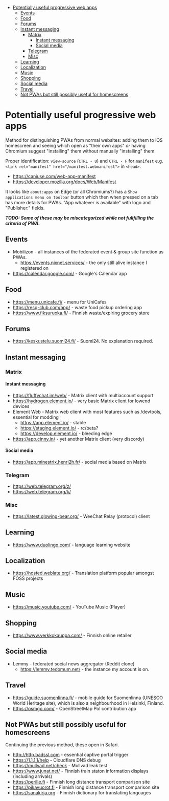 <!-- START doctoc generated TOC please keep comment here to allow auto update -->
<!-- DON'T EDIT THIS SECTION, INSTEAD RE-RUN doctoc TO UPDATE -->

- [Potentially useful progressive web apps](#potentially-useful-progressive-web-apps)
  - [Events](#events)
  - [Food](#food)
  - [Forums](#forums)
  - [Instant messaging](#instant-messaging)
    - [Matrix](#matrix)
      - [Instant messaging](#instant-messaging-1)
      - [Social media](#social-media)
    - [Telegram](#telegram)
    - [Misc](#misc)
  - [Learning](#learning)
  - [Localization](#localization)
  - [Music](#music)
  - [Shopping](#shopping)
  - [Social media](#social-media-1)
  - [Travel](#travel)
  - [Not PWAs but still possibly useful for homescreens](#not-pwas-but-still-possibly-useful-for-homescreens)

<!-- END doctoc generated TOC please keep comment here to allow auto update -->

# Potentially useful progressive web apps

Method for distinguishing PWAs from normal websites: adding them to
iOS homescreen and seeing which open as "their own apps" _or_ having
Chromium suggest "installing" them without manually "installing" them.

Proper identification: `view-source` (`CTRL - U`) and `CTRL - F` for
`manifest` e.g. `<link rel="manifest" href="/manifest.webmanifest">` in `<head>`.

- https://caniuse.com/web-app-manifest
- https://developer.mozilla.org/docs/Web/Manifest

It looks like `about:apps` on Edge (or all Chromiums?) has a
`Show applications menu on toolbar` button which then when pressed on a tab
has more details for PWAs. "App whatever is available" with logo and "Publisher:"
fields.

**_TODO: Some of these may be miscategorized while not fullfilling the criteria of PWA._**

## Events

- Mobilizon - all instances of the federated event & group site function as
  PWAs.
  - https://events.nixnet.services/ - the only still alive instance I registered on
- https://calendar.google.com/ - Google's Calendar app

## Food

- https://menu.unicafe.fi/ - menu for UniCafes
- https://resq-club.com/app/ - waste food pickup ordering app
- https://www.fiksuruoka.fi/ - Finnish waste/expiring grocery store

## Forums

- https://keskustelu.suomi24.fi/ - Suomi24. No explanation required.

## Instant messaging

### Matrix

#### Instant messaging

- https://fluffychat.im/web/ - Matrix client with multiaccount support
- https://hydrogen.element.io/ - very basic Matrix client for lowend devices
- Element Web - Matrix web client with most features such as /devtools, essential for modding
  - https://app.element.io/ - stable
  - https://staging.element.io/ - rc/beta?
  - https://develop.element.io/ - bleeding edge
- https://app.cinny.in/ - yet another Matrix client (very discordy)

#### Social media

- https://app.minestrix.henri2h.fr/ - social media based on Matrix

### Telegram

- https://web.telegram.org/z/
- https://web.telegram.org/k/

### Misc

- https://latest.glowing-bear.org/ - WeeChat Relay (protocol) client

## Learning

- https://www.duolingo.com/ - language learning website

## Localization

- https://hosted.weblate.org/ - Translation platform popular amongst FOSS projects

## Music

- https://music.youtube.com/ - YouTube Music (Player)

## Shopping

- https://www.verkkokauppa.com/ - Finnish online retailer

## Social media

- Lemmy - federated social news aggregator (Reddit clone)
  - https://lemmy.tedomum.net/ - the instance my account is on.

## Travel

- https://guide.suomenlinna.fi/ - mobile guide for Suomenlinna (UNESCO World Heritage site),
  which is also a neighbourhood in Helsinki, Finland.
- https://osmgo.com/ - OpenStreetMap PoI contribution app

## Not PWAs but still possibly useful for homescreens

Continuing the previous method, these open in Safari.

- http://http.badssl.com - essential captive portal trigger
- https://1.1.1.1/help - Cloudflare DNS debug
- https://mullvad.net/check - Mullvad leak test
- https://www.junat.net/ - Finnish train staton information displays (including arrivals)
- https://perille.fi - Finnish long distance transport comparison site
- https://pikavuorot.fi - Finnish long distance transport comparison site
- https://sanakirja.org - Finnish dictionary for translating languages
